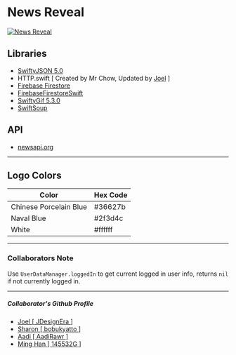 # News Reveal
[![News Reveal](https://github.com/bobukyatto/T4_NewsApp/blob/master/NewsApp/Assets.xcassets/AppIcon.appiconset/40-1.png)](https://github.com/bobukyatto/T4_NewsApp)

## Libraries
* [SwiftyJSON 5.0](https://github.com/SwiftyJSON/SwiftyJSON)
* HTTP.swift [ Created by Mr Chow, Updated by [Joel](https://github.com/JDesignEra) ]
* [Firebase Firestore](https://cocoapods.org/pods/FirebaseFirestore)
* [FirebaseFirestoreSwift](https://cocoapods.org/pods/FirebaseFirestoreSwift)
* [SwiftyGif 5.3.0](https://github.com/kirualex/SwiftyGif)
* [SwiftSoup](https://cocoapods.org/pods/SwiftSoup)

## API
* [newsapi.org](https://newsapi.org/)

***

## Logo Colors
| Color | Hex Code |
|--------|-------------|
| Chinese Porcelain Blue | #36627b |
| Naval Blue | #2f3d4c |
| White | #ffffff |

***

### Collaborators Note
Use `UserDataManager.loggedIn` to get current logged in user info, returns `nil` if not currently logged in.
 
***

##### Collaborator's Github Profile
* [Joel [ JDesignEra ]](https://github.com/JDesignEra)
* [Sharon [ bobukyatto ]](https://github.com/bobukyatto)
* [Aadi [ AadiRawr ]](https://github.com/AadiRawr)
* [Ming Han [ 145532G ]](https://github.com/145532G)
